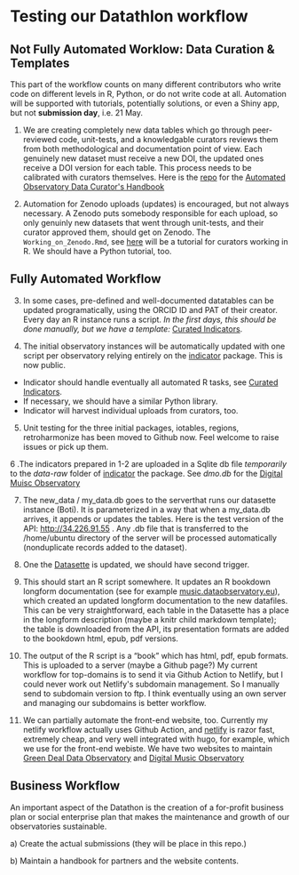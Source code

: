 # Testing our Datathlon workflow

## Not Fully Automated Worklow: Data Curation & Templates

This part of the workflow counts on many different contributors who write code on different levels in R, Python, or do not write code at all. Automation will be supported with tutorials, potentially solutions, or even a Shiny app, but not **submission day**, i.e. 21 May.

1. We are creating completely new data tables which go through peer-reviewed code, unit-tests, and a knowledgable curators reviews them from both methodological and documentation point of view. Each genuinely new dataset must receive a new DOI, the updated ones receive a DOI version for each table. This process needs to be calibrated with curators themselves. Here is the [repo](https://github.com/dataobservatory-eu/observatory_data_curators) for the [Automated Observatory Data Curator's Handbook](http://curators.dataobservatory.eu/)

2. Automation for Zenodo uploads (updates) is encouraged, but not always necessary.  A Zenodo puts somebody responsible for each upload, so only genuinly new datasets that went through unit-tests, and their curator approved them, should get on Zenodo. The  `Working_on_Zenodo.Rmd`, see [here](https://rpubs.com/antaldaniel/zenodo-sandbox-setup) will be a tutorial for curators working in R. We should have a Python tutorial, too.

## Fully Automated Workflow 

3. In some cases, pre-defined and well-documented datatables can be updated programatically, using the ORCID ID and PAT of their creator.
Every day an R instance runs a script.  _In the first days, this should be done manually, but we have a template:_ [Curated Indicators](https://rpubs.com/antaldaniel/curated-database-demo).

4. The initial observatory instances will be automatically updated with one script per observatory relying entirely on the  [indicator](https://github.com/dataobservatory-eu/indicator) package. This is now public.
* Indicator should handle eventually all automated R tasks, see [Curated Indicators](https://rpubs.com/antaldaniel/curated-database-demo).
* If necessary, we should have a similar Python library. 
* Indicator will harvest individual uploads from curators, too.

5. Unit testing for the three initial packages, iotables, regions, retroharmonize has been moved to Github now. Feel welcome to raise issues or pick up them. 

6 .The indicators prepared in 1-2 are uploaded in a Sqlite db file _temporarily_ to the _data-raw_ folder of  [indicator](https://github.com/dataobservatory-eu/indicator) the package. See _dmo.db_ for the [Digital Muisc Observatory](https://music.dataobservatory.eu/)

7. The new_data / my_data.db goes to the serverthat runs our datasette instance (Boti). It is parameterized in a way that when a my_data.db arrives, it appends or updates the tables. Here is the test version of the API: http://34.226.91.55 . Any .db file that is transferred to the /home/ubuntu directory of the server will be processed automatically (nonduplicate records added to the dataset).

6. One the [Datasette](http://34.226.91.55) is updated, we should have second trigger. 

7. This should start an R script somewhere. It updates an R bookdown longform documentation (see for example [music.dataobservatory.eu](https://music.dataobservatory.eu/)), which created an updated longform documentation to the new datafiles. This can be very straightforward, each table in the Datasette has a place in the longform description (maybe a knitr child markdown template); the table is downloaded from the API, its presentation formats are added to the bookdown html, epub, pdf versions. 

8. The output of the R script is a “book” which has html, pdf, epub formats. This is uploaded to a server (maybe a Github page?)  My current workflow for top-domains is to send it via Github Action to Netlify, but I could never work out Netlify's subdomain management. So I manually send to subdomain version to ftp.  I think eventually using an own server and managing our subdomains is better workflow. 

9. We can partially automate the front-end website, too.  Currently my netlify workflow actually uses Github Action, and  [netlify](https://www.netlify.com/) is razor fast, extremely cheap, and very well integrated with hugo, for example, which we use for the front-end webiste. We have two websites to maintain [Green Deal Data Observatory](http://greendeal.dataobservatory.eu/) and [Digital Music Observatory](https://greendeal.dataobservatory.eu/)  

## Business Workflow 

An important aspect of the Datathon is the creation of a for-profit business plan or social enterprise plan that makes the maintenance and growth of our observatories sustainable.

a) Create the actual submissions (they will be place in this repo.)

b) Maintain a handbook for partners and the website contents.

